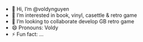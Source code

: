 - 👋 Hi, I’m @voldynguyen
- 👀 I’m interested in book, vinyl, casettle & retro game
- 💞️ I’m looking to collaborate develop GB retro game
- 😄 Pronouns: Voldy
- ⚡ Fun fact: ...

<!---
voldynguyen/voldynguyen is a ✨ special ✨ repository because its `README.md` (this file) appears on your GitHub profile.
You can click the Preview link to take a look at your changes.
--->
